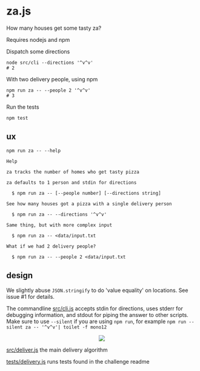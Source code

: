 # za.js

How many houses get some tasty za?

Requires nodejs and npm

Dispatch some directions

    node src/cli --directions '^v^v'
    # 2

With two delivery people, using npm

    npm run za -- --people 2 '^v^v'
    # 3

Run the tests

    npm test


## ux

    npm run za -- --help

    Help

    za tracks the number of homes who get tasty pizza

    za defaults to 1 person and stdin for directions

      $ npm run za -- [--people number] [--directions string]

    See how many houses got a pizza with a single delivery person

      $ npm run za -- --directions '^v^v'

    Same thing, but with more complex input

      $ npm run za -- <data/input.txt

    What if we had 2 delivery people?

      $ npm run za -- --people 2 <data/input.txt

## design

We slightly abuse `JSON.stringify` to do 'value equality' on locations. See issue #1 for details.

The commandline [src/cli.js](./src/cli.js) accepts stdin for directions, uses stderr for debugging information, and stdout for piping the answer to other scripts. Make sure to use `--silent` if you are using `npm run`, for example `npm run --silent za -- '^v^v'| toilet -f mono12`

<p align="center">
    <img src="https://jedahan.github.io/za/cli.svg">
</p>

[src/deliver.js](./src/deliver.js) the main delivery algorithm

[tests/delivery.js](./tests/delivery.js) runs tests found in the challenge readme
